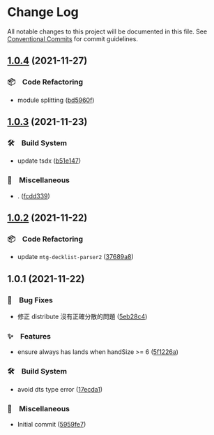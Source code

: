 # Change Log

All notable changes to this project will be documented in this file.
See [Conventional Commits](https://conventionalcommits.org) for commit guidelines.

## [1.0.4](https://github.com/bluelovers/ws-mtg/compare/mtg-deck-shuffle@1.0.3...mtg-deck-shuffle@1.0.4) (2021-11-27)


### 📦　Code Refactoring

* module splitting ([bd5960f](https://github.com/bluelovers/ws-mtg/commit/bd5960f5b770d5f4419a02c29f8fe78ed948616e))





## [1.0.3](https://github.com/bluelovers/ws-mtg/compare/mtg-deck-shuffle@1.0.2...mtg-deck-shuffle@1.0.3) (2021-11-23)


### 🛠　Build System

* update tsdx ([b51e147](https://github.com/bluelovers/ws-mtg/commit/b51e1470283e9fdf07ce0649b3a06cdadd98716e))


### 🔖　Miscellaneous

* . ([fcdd339](https://github.com/bluelovers/ws-mtg/commit/fcdd339b0ae80b7bda8c3f410a325ab10c868b0c))





## [1.0.2](https://github.com/bluelovers/ws-mtg/compare/mtg-deck-shuffle@1.0.1...mtg-deck-shuffle@1.0.2) (2021-11-22)


### 📦　Code Refactoring

* update `mtg-decklist-parser2` ([37689a8](https://github.com/bluelovers/ws-mtg/commit/37689a839e62b98a44d9e9e263f2ef3f326644f2))





## 1.0.1 (2021-11-22)


### 🐛　Bug Fixes

* 修正 distribute 沒有正確分散的問題 ([5eb28c4](https://github.com/bluelovers/ws-mtg/commit/5eb28c4e63fe40d02a9f38775e559074866860d5))


### ✨　Features

* ensure always has lands when handSize >= 6 ([5f1226a](https://github.com/bluelovers/ws-mtg/commit/5f1226ae89e3a472ac04ad750fc84f5da99ee0d0))


### 🛠　Build System

* avoid dts type error ([17ecda1](https://github.com/bluelovers/ws-mtg/commit/17ecda1f480d5565f585b683497a020bbc447db7))


### 🔖　Miscellaneous

* Initial commit ([5959fe7](https://github.com/bluelovers/ws-mtg/commit/5959fe7c1d8e6bfe32b0e14c1a4d5c8ff890e38d))
